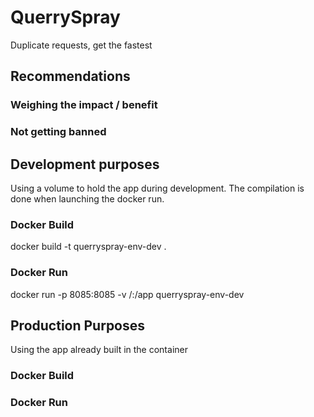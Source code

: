 # QuerrySpray
 Duplicate requests, get the fastest

 ## Recommendations
### Weighing the impact / benefit
<!-- TODO -->
### Not getting banned
<!-- TODO -->

## Development purposes
Using a volume to hold the app during development. The compilation is done when launching the docker run.
### Docker Build
docker build -t querryspray-env-dev .

### Docker Run
docker run -p 8085:8085 -v /:/app querryspray-env-dev


## Production Purposes
Using the app already built in the container

### Docker Build
<!-- TODO -->

### Docker Run
<!-- TODO -->
